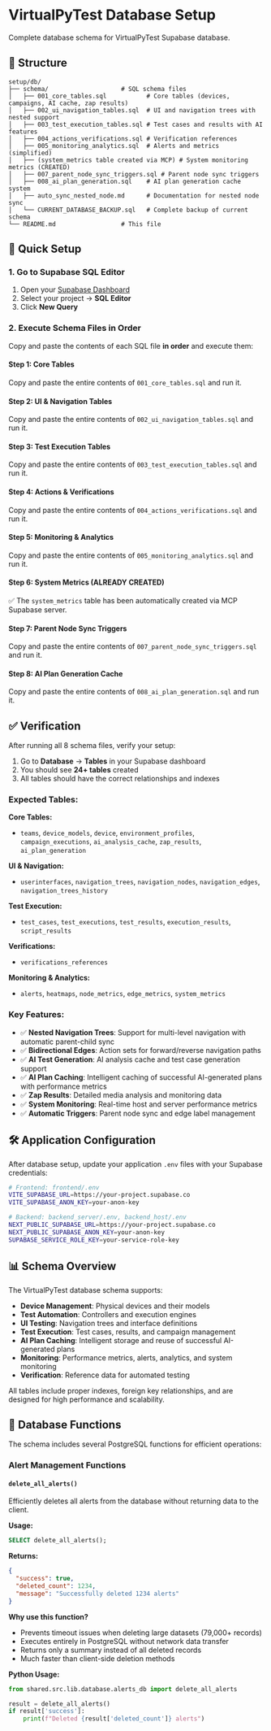 # VirtualPyTest Database Setup

Complete database schema for VirtualPyTest Supabase database.

## 📁 Structure

```
setup/db/
├── schema/                    # SQL schema files
│   ├── 001_core_tables.sql           # Core tables (devices, campaigns, AI cache, zap results)
│   ├── 002_ui_navigation_tables.sql  # UI and navigation trees with nested support
│   ├── 003_test_execution_tables.sql # Test cases and results with AI features
│   ├── 004_actions_verifications.sql # Verification references
│   ├── 005_monitoring_analytics.sql  # Alerts and metrics (simplified)
│   ├── (system_metrics table created via MCP) # System monitoring metrics (CREATED)
│   ├── 007_parent_node_sync_triggers.sql # Parent node sync triggers
│   ├── 008_ai_plan_generation.sql    # AI plan generation cache system
│   ├── auto_sync_nested_node.md      # Documentation for nested node sync
│   └── CURRENT_DATABASE_BACKUP.sql   # Complete backup of current schema
└── README.md                  # This file
```

## 🚀 Quick Setup

### 1. Go to Supabase SQL Editor

1. Open your [Supabase Dashboard](https://app.supabase.com)
2. Select your project → **SQL Editor**
3. Click **New Query**

### 2. Execute Schema Files in Order

Copy and paste the contents of each SQL file **in order** and execute them:

#### Step 1: Core Tables
Copy and paste the entire contents of `001_core_tables.sql` and run it.

#### Step 2: UI & Navigation Tables  
Copy and paste the entire contents of `002_ui_navigation_tables.sql` and run it.

#### Step 3: Test Execution Tables
Copy and paste the entire contents of `003_test_execution_tables.sql` and run it.

#### Step 4: Actions & Verifications
Copy and paste the entire contents of `004_actions_verifications.sql` and run it.

#### Step 5: Monitoring & Analytics
Copy and paste the entire contents of `005_monitoring_analytics.sql` and run it.

#### Step 6: System Metrics (ALREADY CREATED)
✅ The `system_metrics` table has been automatically created via MCP Supabase server.

#### Step 7: Parent Node Sync Triggers
Copy and paste the entire contents of `007_parent_node_sync_triggers.sql` and run it.

#### Step 8: AI Plan Generation Cache
Copy and paste the entire contents of `008_ai_plan_generation.sql` and run it.

## ✅ Verification

After running all 8 schema files, verify your setup:

1. Go to **Database** → **Tables** in your Supabase dashboard
2. You should see **24+ tables** created
3. All tables should have the correct relationships and indexes

### Expected Tables:

**Core Tables:**
- `teams`, `device_models`, `device`, `environment_profiles`, `campaign_executions`, `ai_analysis_cache`, `zap_results`, `ai_plan_generation`

**UI & Navigation:**
- `userinterfaces`, `navigation_trees`, `navigation_nodes`, `navigation_edges`, `navigation_trees_history`

**Test Execution:**
- `test_cases`, `test_executions`, `test_results`, `execution_results`, `script_results`

**Verifications:**
- `verifications_references`

**Monitoring & Analytics:**
- `alerts`, `heatmaps`, `node_metrics`, `edge_metrics`, `system_metrics`

### Key Features:
- ✅ **Nested Navigation Trees**: Support for multi-level navigation with automatic parent-child sync
- ✅ **Bidirectional Edges**: Action sets for forward/reverse navigation paths
- ✅ **AI Test Generation**: AI analysis cache and test case generation support
- ✅ **AI Plan Caching**: Intelligent caching of successful AI-generated plans with performance metrics
- ✅ **Zap Results**: Detailed media analysis and monitoring data
- ✅ **System Monitoring**: Real-time host and server performance metrics
- ✅ **Automatic Triggers**: Parent node sync and edge label management

## 🛠️ Application Configuration

After database setup, update your application `.env` files with your Supabase credentials:

```bash
# Frontend: frontend/.env
VITE_SUPABASE_URL=https://your-project.supabase.co
VITE_SUPABASE_ANON_KEY=your-anon-key

# Backend: backend_server/.env, backend_host/.env  
NEXT_PUBLIC_SUPABASE_URL=https://your-project.supabase.co
NEXT_PUBLIC_SUPABASE_ANON_KEY=your-anon-key
SUPABASE_SERVICE_ROLE_KEY=your-service-role-key
```

## 📊 Schema Overview

The VirtualPyTest database schema supports:

- **Device Management**: Physical devices and their models
- **Test Automation**: Controllers and execution engines  
- **UI Testing**: Navigation trees and interface definitions
- **Test Execution**: Test cases, results, and campaign management
- **AI Plan Caching**: Intelligent storage and reuse of successful AI-generated plans
- **Monitoring**: Performance metrics, alerts, analytics, and system monitoring
- **Verification**: Reference data for automated testing

All tables include proper indexes, foreign key relationships, and are designed for high performance and scalability.

## 🔧 Database Functions

The schema includes several PostgreSQL functions for efficient operations:

### Alert Management Functions

#### `delete_all_alerts()`
Efficiently deletes all alerts from the database without returning data to the client.

**Usage:**
```sql
SELECT delete_all_alerts();
```

**Returns:**
```json
{
  "success": true,
  "deleted_count": 1234,
  "message": "Successfully deleted 1234 alerts"
}
```

**Why use this function?**
- Prevents timeout issues when deleting large datasets (79,000+ records)
- Executes entirely in PostgreSQL without network data transfer
- Returns only a summary instead of all deleted records
- Much faster than client-side deletion methods

**Python Usage:**
```python
from shared.src.lib.database.alerts_db import delete_all_alerts

result = delete_all_alerts()
if result['success']:
    print(f"Deleted {result['deleted_count']} alerts")
``` 